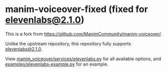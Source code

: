 # manim-voiceover-fixed (fixed for elevenlabs@2.1.0)

This is a fork from https://github.com/ManimCommunity/manim-voiceover/.

Unlike the upstream repository, this repository fully supports [elevenlabs@2.1.0](https://pypi.org/project/elevenlabs/2.1.0/).

View [manim_voiceover/services/elevenlabs.py](./manim_voiceover_fixed/services/elevenlabs.py) for all available options, and [examples/elevenlabs-example.py](./examples/elevenlabs-example.py) for an example.

